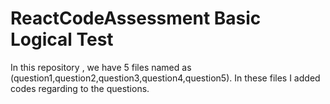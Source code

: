 # ReactCodeAssessment Basic Logical Test

In this repository , we have 5 files named as (question1,question2,question3,question4,question5). 
     In these files I added codes regarding to the questions.
